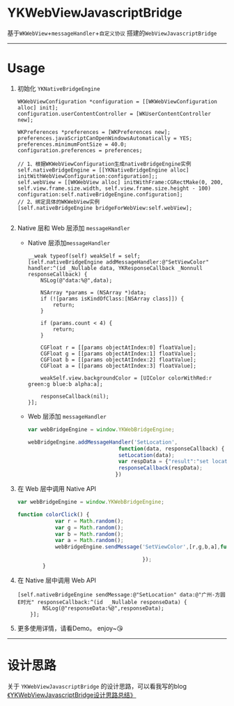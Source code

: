 # YKWebViewJavascriptBridge
基于`WKWebView`+`messageHandler`+`自定义协议` 搭建的`WebViewJavascriptBridge`

---

# Usage
1. 初始化 `YKNativeBridgeEngine` 
	
	``` objc
	WKWebViewConfiguration *configuration = [[WKWebViewConfiguration alloc] init];
    configuration.userContentController = [WKUserContentController new];

    WKPreferences *preferences = [WKPreferences new];
    preferences.javaScriptCanOpenWindowsAutomatically = YES;
    preferences.minimumFontSize = 40.0;
    configuration.preferences = preferences;

    // 1、根据WKWebViewConfiguration生成nativeBridgeEngine实例
    self.nativeBridgeEngine = [[YKNativeBridgeEngine alloc] initWithWebViewConfiguration:configuration];;
    self.webView = [[WKWebView alloc] initWithFrame:CGRectMake(0, 200, self.view.frame.size.width, self.view.frame.size.height - 100) configuration:self.nativeBridgeEngine.configuration];
    // 2、绑定具体的WKWebView实例
    [self.nativeBridgeEngine bridgeForWebView:self.webView];

	
	```
2. Native 层和 Web 层添加 `messageHandler`

	- Native 层添加`messageHandler`
	
		``` objc 
		__weak typeof(self) weakSelf = self;
	    [self.nativeBridgeEngine addMessageHandler:@"SetViewColor" handler:^(id _Nullable data, YKResponseCallback _Nonnull responseCallback) {
	        NSLog(@"data:%@",data);
	        
	        NSArray *params = (NSArray *)data;
	        if (![params isKindOfClass:[NSArray class]]) {
	            return;
	        }
	        
	        if (params.count < 4) {
	            return;
	        }
	        
	        CGFloat r = [[params objectAtIndex:0] floatValue];
	        CGFloat g = [[params objectAtIndex:1] floatValue];
	        CGFloat b = [[params objectAtIndex:2] floatValue];
	        CGFloat a = [[params objectAtIndex:3] floatValue];
	        
	        weakSelf.view.backgroundColor = [UIColor colorWithRed:r green:g blue:b alpha:a];
	        
	        responseCallback(nil);
	    }];
		
		```
	
	- Web 层添加 `messageHandler`
		
		``` js
		var webBridgeEngine = window.YKWebBridgeEngine;
		
		webBridgeEngine.addMessageHandler('SetLocation',
                                     function(data, responseCallback) {
                                     setLocation(data);
                                     var respData = {"result":"set location success"}
                                     responseCallback(respData);
                                    })
		```
3. 在 Web 层中调用 Native API
	
	``` js
	var webBridgeEngine = window.YKWebBridgeEngine;
	
	function colorClick() {
                var r = Math.random();
                var g = Math.random();
                var b = Math.random();
                var a = Math.random();
                webBridgeEngine.sendMessage('SetViewColor',[r,g,b,a],function(response) {

                                            });
            }
	
	```
4. 在 Native 层中调用 Web API

	``` objc
	[self.nativeBridgeEngine sendMessage:@"SetLocation" data:@"广州-方圆E时光" responseCallback:^(id  _Nullable responseData) {
	        NSLog(@"responseData:%@",responseData);
	    }];
	
	```

5. 更多使用详情，请看Demo。 enjoy~😘

---

# 设计思路

关于 `YKWebViewJavascriptBridge` 的设计思路，可以看我写的blog[《YKWebViewJavascriptBridge设计思路总结》](http://www.jianshu.com/p/63b3783829b2)

